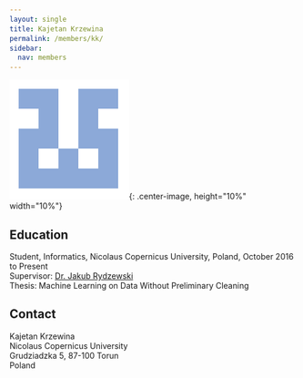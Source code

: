 ```yaml
---
layout: single
title: Kajetan Krzewina
permalink: /members/kk/
sidebar:
  nav: members
---
```


![image](/assets/images/kk.png){: .center-image, height="10%" width="10%"}

## Education

Student, Informatics, Nicolaus Copernicus University, Poland, October 2016 to Present  
Supervisor: [Dr. Jakub Rydzewski](/members/jr/)  
Thesis: Machine Learning on Data Without Preliminary Cleaning  

## Contact

Kajetan Krzewina  
Nicolaus Copernicus University  
Grudziadzka 5, 87-100 Torun  
Poland  
